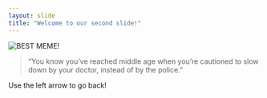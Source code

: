 ```yaml
---
layout: slide
title: "Welcome to our second slide!"
---
```

![BEST MEME!](https://i.gr-assets.com/images/S/compressed.photo.goodreads.com/books/1552124760l/44311935._SX318_.jpg)

>“You know you’ve reached middle age when you’re cautioned to slow down by your doctor, instead of by the police.”

Use the left arrow to go back!
